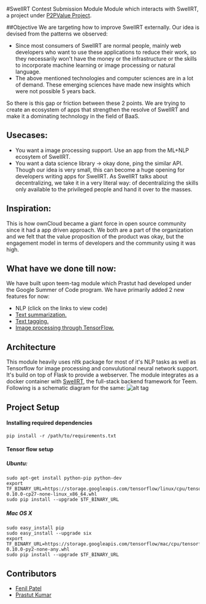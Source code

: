 #SwellRT Contest Submission Module
Module which interacts with SwellRT, a project under [P2PValue Project](https://p2pvalue.eu/). 

##Objective
We are targeting how to improve SwellRT externally. Our idea is devised from the patterns we observed:
* Since most consumers of SwellRT are normal people, mainly web developers who want to use these applications to reduce their work, so they necessarily won't have the money or the infrastructure or the skills to incorporate machine learning or image processing or natural language.
* The above mentioned technologies and computer sciences are in a lot of demand. These emerging sciences have made new insights which were not possible 5 years back.

So there is this gap or friction between these 2 points. We are trying to create an ecosystem of apps that strengthen the resolve of SwellRT and make it a dominating technology in the field of BaaS. 

## Usecases:
* You want a image processing support. Use an app from the ML+NLP ecosytem of SwellRT. 
* You want a data science library -> okay done, ping the similar API. Though our idea is very small,  this can become a huge opening for developers writing apps for SwellRT. As SwellRT talks about decentralizing, we take it in a very literal way: of decentralizing the skills only available to the privileged people and hand it over to the masses. 

## Inspiration:
This is how ownCloud became a giant force in open source community since it had a app driven approach. We both are a part of the organization and we felt that the value proposition of the product was okay, but the engagement model in terms of developers and the community using it was high. 

## What have we done till now:
We have built upon teem-tag module which Prastut had developed under the Google Summer of Code program. We have primarily added 2 new features for now:
* NLP (click on the links to view code)
 * [Text summarization.](https://github.com/P2Pvalue/teem-tag/blob/swellrt-contest/teem_tag.py#L52-L55)
 * [Text tagging.](https://github.com/P2Pvalue/teem-tag/blob/swellrt-contest/teem_tag.py#L49-L50)
* [Image processing through TensorFlow.](https://github.com/P2Pvalue/teem-tag/blob/swellrt-contest/teem_tag.py#L79-L81)


## Architecture
This module heavily uses nltk package for most of it's NLP tasks as well as Tensorflow for image processing and convulutional neural network support. It's build on top of Flask to provide a webserver. The module integrates as a docker container with [SwellRT](http://swellrt.org/), the full-stack backend framework for Teem. Following is a schematic diagram for the same:
![alt tag](https://cloud.githubusercontent.com/assets/10279686/17645910/ab396276-61d0-11e6-8553-2cf8984c5c96.png)

## Project Setup

#### Installing required dependencies

```pip install -r /path/to/requirements.txt```

#### Tensor flow setup

##### Ubuntu:
```
sudo apt-get install python-pip python-dev
export TF_BINARY_URL=https://storage.googleapis.com/tensorflow/linux/cpu/tensorflow-0.10.0-cp27-none-linux_x86_64.whl
sudo pip install --upgrade $TF_BINARY_URL
```
##### Mac OS X
```
sudo easy_install pip
sudo easy_install --upgrade six
export TF_BINARY_URL=https://storage.googleapis.com/tensorflow/mac/cpu/tensorflow-0.10.0-py2-none-any.whl
sudo pip install --upgrade $TF_BINARY_URL
```

## Contributors

* [Fenil Patel](https://github.com/patelfenil)
* [Prastut Kumar](https://github.com/prastut/)
